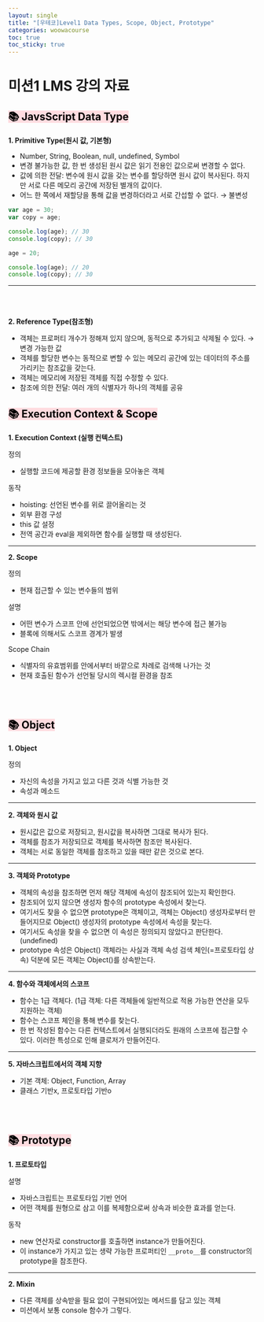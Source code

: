 ```yaml
---
layout: single
title: "[우테코]Level1 Data Types, Scope, Object, Prototype"
categories: woowacourse
toc: true
toc_sticky: true
---
```


# 미션1 LMS 강의 자료

## <mark style='background-color: #ffdce0'>📚 JavsScript Data Type</mark>

**1\. Primitive Type(원시 값, 기본형)**

- Number, String, Boolean, null, undefined, Symbol
- 변경 불가능한 값, 한 번 생성된 원시 값은 읽기 전용인 값으로써 변경할 수 없다.
- 값에 의한 전달: 변수에 원시 값을 갖는 변수를 할당하면 원시 값이 복사된다. 하지만 서로 다른 메모리 공간에 저장된 별개의 값이다.
- 어느 한 쪽에서 재할당을 통해 값을 변경하더라고 서로 간섭할 수 없다. → 불변성

```js
var age = 30;
var copy = age;

console.log(age); // 30
console.log(copy); // 30

age = 20;

console.log(age); // 20
console.log(copy); // 30
```

---

<br>
<br>

**2\. Reference Type(참조형)**

- 객체는 프로퍼티 개수가 정해져 있지 않으며, 동적으로 추가되고 삭제될 수 있다. → 변경 가능한 값
- 객체를 할당한 변수는 동적으로 변할 수 있는 메모리 공간에 있는 데이터의 주소를 가리키는 참조값을 갖는다.
- 객체는 메모리에 저장된 객체를 직접 수정할 수 있다.
- 참조에 의한 전달: 여러 개의 식별자가 하나의 객체를 공유

## <mark style='background-color: #ffdce0'>📚 Execution Context & Scope</mark>

**1\. Execution Context (실행 컨텍스트)**

정의

- 실행할 코드에 제공할 환경 정보들을 모아놓은 객체

동작

- hoisting: 선언된 변수를 위로 끌어올리는 것
- 외부 환경 구성
- this 값 설정
- 전역 공간과 eval을 제외하면 함수를 실행할 때 생성된다.

---

**2\. Scope**

정의

- 현재 접근할 수 있는 변수들의 범위

설명

- 어떤 변수가 스코프 안에 선언되었으면 밖에서는 해당 변수에 접근 불가능
- 블록에 의해서도 스코프 경계가 발생

Scope Chain

- 식별자의 유효범위를 안에서부터 바깥으로 차례로 검색해 나가는 것
- 현재 호출된 함수가 선언될 당시의 렉시컬 환경을 참조

<br>
<br>

## <mark style='background-color: #ffdce0'>📚 Object</mark>

**1\. Object**

정의

- 자신의 속성을 가지고 있고 다른 것과 식별 가능한 것
- 속성과 메소드

---

**2\. 객체와 원시 값**

- 원시값은 값으로 저장되고, 원시값을 복사하면 그대로 복사가 된다.
- 객체를 참조가 저장되므로 객체를 복사하면 참조만 복사된다.
- 객체는 서로 동일한 객체를 참조하고 있을 때만 같은 것으로 본다.

---

**3\. 객체와 Prototype**

- 객체의 속성을 참조하면 먼저 해당 객체에 속성이 참조되어 있는지 확인한다.
- 참조되어 있지 않으면 생성자 함수의 prototype 속성에서 찾는다.
- 여기서도 찾을 수 없으면 prototype은 객체이고, 객체는 Object() 생성자로부터 만들어지므로 Object() 생성자의 prototype 속성에서 속성을 찾는다.
- 여기서도 속성을 찾을 수 없으면 이 속성은 정의되지 않았다고 판단한다.(undefined)
- prototype 속성은 Object() 객체라는 사실과 객체 속성 검색 체인(=프로토타입 상속) 덕분에 모든 객체는 Object()를 상속받는다.

---

**4\. 함수와 객체에서의 스코프**

- 함수는 1급 객체다. (1급 객체: 다른 객체들에 일반적으로 적용 가능한 연산을 모두 지원하는 객체)
- 함수는 스코프 체인을 통해 변수를 찾는다.
- 한 번 작성된 함수는 다른 컨텍스트에서 실행되더라도 원래의 스코프에 접근할 수 있다. 이러한 특성으로 인해 클로저가 만들어진다.

---

**5\. 자바스크립트에서의 객체 지향**

- 기본 객체: Object, Function, Array
- 클래스 기반x, 프로토타입 기반o

<br>
<br>

## <mark style='background-color: #ffdce0'>📚 Prototype</mark>

**1\. 프로토타입**

설명

- 자바스크립트는 프로토타입 기반 언어
- 어떤 객체를 원형으로 삼고 이를 복제함으로써 상속과 비슷한 효과를 얻는다.

동작

- new 연산자로 constructor를 호출하면 instance가 만들어진다.
- 이 instance가 가지고 있는 생략 가능한 프로퍼티인 `__proto__`를 constructor의 prototype을 참조한다.

---

**2\. Mixin**

- 다른 객체를 상속받을 필요 없이 구현되어있는 메서드를 담고 있는 객체
- 미션에서 보통 console 함수가 그렇다.

